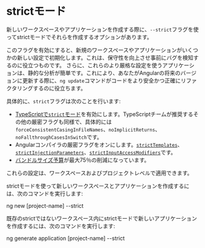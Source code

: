 # strictモード

新しいワークスペースやアプリケーションを作成する際に、`--strict`フラグを使ってstrictモードでそれらを作成するオプションがあります。

このフラグを有効にすると、新規のワークスペースやアプリケーションがいくつかの新しい設定で初期化します。これは、保守性を向上させ事前にバグを検知するのに役立つものです。
さらに、これらのより厳格な設定を使うアプリケーションは、静的な分析が簡単です。これにより、あなたがAngularの将来のバージョンに更新する際に、`ng update`コマンドがコードをより安全かつ正確にリファクタリングするのに役立ちます。

具体的に、`strict`フラグは次のことを行います:

* [TypeScriptで`strict`モード](https://www.staging-typescript.org/tsconfig#strict)を有効にします。TypeScriptチームが推奨するその他の厳密フラグも同様で、具体的には`forceConsistentCasingInFileNames`、`noImplicitReturns`、`noFallthroughCasesInSwitch`です。
* Angularコンパイラの厳密フラグをオンにします。[`strictTemplates`](guide/angular-compiler-options#stricttemplates)、[`strictInjectionParameters`](guide/angular-compiler-options#strictinjectionparameters)、[`strictInputAccessModifiers`](guide/template-typecheck#troubleshooting-template-errors)です。
* [バンドルサイズ予算](guide/build#configuring-size-budgets)が最大75％の削減になっています。

これらの設定は、ワークスペースおよびプロジェクトレベルで適用できます。

strictモードを使って新しいワークスペースとアプリケーションを作成するには、次のコマンドを実行します:

<code-example language="sh" class="code-shell">

ng new [project-name] --strict

</code-example>

既存のstrictではないワークスペース内にstrictモードで新しいアプリケーションを作成するには、次のコマンドを実行します:

<code-example language="sh" class="code-shell">

ng generate application [project-name] --strict

</code-example>
